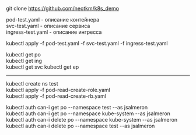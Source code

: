 git clone https://github.com/neotkm/k8s_demo  

pod-test.yaml - описание контейнера  
svc-test.yaml - описание сервиса  
ingress-test.yaml - описание ингресса  

kubectl apply -f pod-test.yaml -f svc-test.yaml -f ingress-test.yaml  

kubectl get po  
kubectl get ing  
kubectl get svc 
kubectl get ep  



---
kubectl create ns test  
kubectl apply -f pod-read-create-role.yaml  
kubectl apply -f pod-read-create-rb.yaml  


kubectl auth can-i get po --namespace test --as jsalmeron  
kubectl auth can-i get po --namespace kube-system --as jsalmeron  
kubectl auth can-i delete po --namespace kube-system --as jsalmeron  
kubectl auth can-i delete po --namespace test --as jsalmeron  





